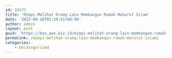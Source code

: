 ```yaml
---
id: 18377
title: 'Mimpi Melihat Orang Lain Membangun Rumah Menurut Islam'
date: '2022-08-16T02:29:51+00:00'
author: admin
layout: post
guid: 'https://bos.awn.biz.id/mimpi-melihat-orang-lain-membangun-rumah-menurut-islam/'
permalink: /mimpi-melihat-orang-lain-membangun-rumah-menurut-islam/
categories:
    - Uncategorized
---
```


